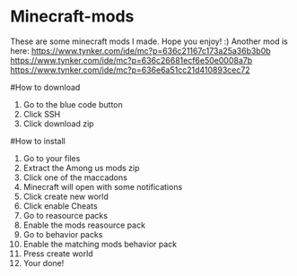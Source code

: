 # Minecraft-mods

These are some minecraft mods I made. Hope you enjoy! :)
Another mod is here:
https://www.tynker.com/ide/mc?p=636c21167c173a25a36b3b0b
https://www.tynker.com/ide/mc?p=636c26681ecf6e50e0008a7b
https://www.tynker.com/ide/mc?p=636e6a51cc21d410893cec72

#How to download
1. Go to the blue code button
2. Click SSH
3. Click download zip

#How to install
1. Go to your files
2. Extract the Among us mods zip
3. Click one of the maccadons
4. Minecraft will open with some notifications
5. Click create new world
6. Click enable Cheats
7. Go to reasource packs
8. Enable the mods reasource pack
9. Go to behavior packs
10. Enable the matching mods behavior pack
11. Press create world
12. Your done!
